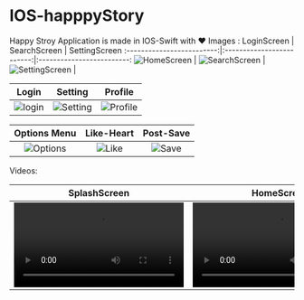 # IOS-happpyStory
Happy Stroy Application is made in IOS-Swift with ❤️
Images : 
LoginScreen  |  SearchScreen | SettingScreen
:-------------------------:|:-------------------------:|:-------------------------:
![HomeScreen](https://user-images.githubusercontent.com/8991251/170688195-6116a69b-46da-473b-bac5-6836417a79a9.png) | ![SearchScreen](https://user-images.githubusercontent.com/8991251/170688234-09ceb849-95ae-438c-8c8e-9b446cb014fb.png) | ![SettingScreen](https://user-images.githubusercontent.com/8991251/170688242-dec649d1-7f4d-4d98-b1b2-8000d5cc22e0.png) |

Login | Setting | Profile 
:-------------------------:|:-------------------------:|:-------------------------:
![login](https://user-images.githubusercontent.com/8991251/170687920-cdf4900c-1599-4733-a9ea-e465630d8e52.png) | ![Setting](https://user-images.githubusercontent.com/8991251/170688518-8d18400e-45df-42c0-a9bb-265f36d391ab.png) | ![Profile](https://user-images.githubusercontent.com/8991251/170688524-d26b5c4c-c641-4463-a2f1-285a7bb4b0d4.png)

Options Menu | Like-Heart | Post-Save
:-------------------------:|:-------------------------:|:-------------------------:
![Options](https://user-images.githubusercontent.com/8991251/170688394-aed5fb61-58b8-4c10-9d2f-1393e9ea810f.png) | ![Like](https://user-images.githubusercontent.com/8991251/170688461-2c5cc216-1f84-4a8c-bdf9-10bebdecef16.png) | ![Save](https://user-images.githubusercontent.com/8991251/170688491-65870e5e-cae2-41f2-b7ac-473743986853.png)

Videos: 

SplashScreen| HomeScren | ComingSoon
:-------------------------:|:-------------------------:|:-------------------------:
<video src='https://user-images.githubusercontent.com/8991251/170687675-2caa93e5-c4d9-41ee-b9fc-4bf9b1fd8443.mp4' /> | <video src='https://user-images.githubusercontent.com/8991251/170686987-1a64463d-5500-41da-8d1f-7a5564d9cbb2.mov' /> | <video src='https://user-images.githubusercontent.com/8991251/170687402-27d4601e-b266-4fe8-9f5c-220312a5a9a8.mp4' /> 
